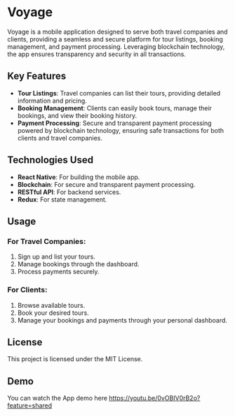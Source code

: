 # Voyage

Voyage is a mobile application designed to serve both travel companies and clients, providing a seamless and secure platform for tour listings, booking management, and payment processing. Leveraging blockchain technology, the app ensures transparency and security in all transactions.

## Key Features

- **Tour Listings**: Travel companies can list their tours, providing detailed information and pricing.
- **Booking Management**: Clients can easily book tours, manage their bookings, and view their booking history.
- **Payment Processing**: Secure and transparent payment processing powered by blockchain technology, ensuring safe transactions for both clients and travel companies.

## Technologies Used

- **React Native**: For building the mobile app.
- **Blockchain**: For secure and transparent payment processing.
- **RESTful API**: For backend services.
- **Redux**: For state management.

## Usage

### For Travel Companies:
1. Sign up and list your tours.
2. Manage bookings through the dashboard.
3. Process payments securely.

### For Clients:
1. Browse available tours.
2. Book your desired tours.
3. Manage your bookings and payments through your personal dashboard.

## License

This project is licensed under the MIT License.

## Demo
You can watch the App demo here 
https://youtu.be/0vOBIV0rB2o?feature=shared
